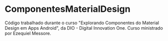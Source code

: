 # ComponentesMaterialDesign
Código trabalhado durante o curso "Explorando Componentes do Material Design em Apps Android", da DIO - Digital Innovation One. Curso ministrado por Ezequiel Messore.
